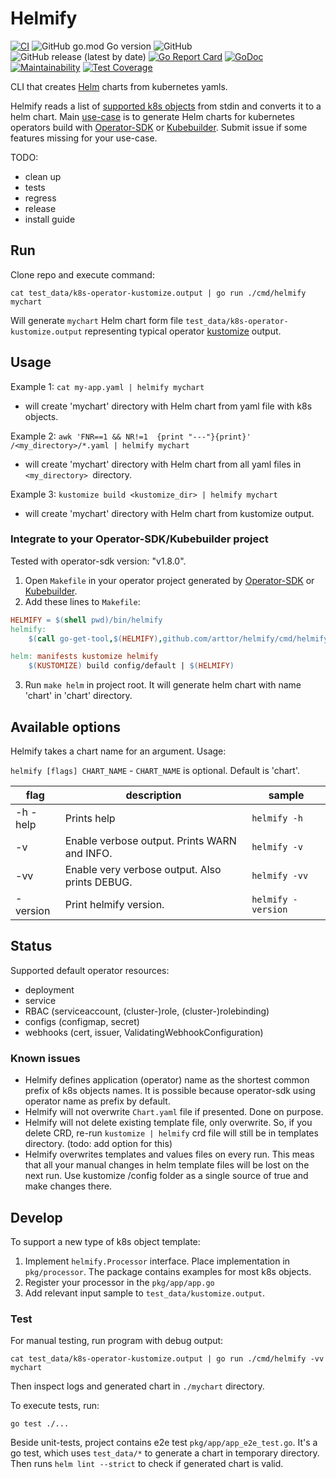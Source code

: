 # Helmify
[![CI](https://github.com/arttor/helmify/actions/workflows/ci.yml/badge.svg)](https://github.com/arttor/helmify/actions/workflows/ci.yml)
![GitHub go.mod Go version](https://img.shields.io/github/go-mod/go-version/arttor/helmify)
![GitHub](https://img.shields.io/github/license/arttor/helmify)
![GitHub release (latest by date)](https://img.shields.io/github/v/release/arttor/helmify)
[![Go Report Card](https://goreportcard.com/badge/github.com/arttor/helmify)](https://goreportcard.com/report/github.com/arttor/helmify)
[![GoDoc](https://godoc.org/github.com/arttor/helmify?status.svg)](https://pkg.go.dev/github.com/arttor/helmify?tab=doc)
[![Maintainability](https://api.codeclimate.com/v1/badges/2ee755bb948d363207bb/maintainability)](https://codeclimate.com/github/arttor/helmify/maintainability)
[![Test Coverage](https://api.codeclimate.com/v1/badges/2ee755bb948d363207bb/test_coverage)](https://codeclimate.com/github/arttor/helmify/test_coverage)

CLI that creates [Helm](https://github.com/helm/helm) charts from kubernetes yamls.

Helmify reads a list of [supported k8s objects](#status) from stdin and converts it to a helm chart. Main [use-case](#integrate-to-your-operator-sdkkubebuilder-project) is to generate Helm charts for kubernetes operators build with
[Operator-SDK](https://github.com/operator-framework/operator-sdk) or [Kubebuilder](https://github.com/kubernetes-sigs/kubebuilder). Submit issue if some features missing for your use-case.

TODO:
- clean up
- tests
- regress
- release
- install guide

## Run
Clone repo and execute command: 

```shell
cat test_data/k8s-operator-kustomize.output | go run ./cmd/helmify mychart
```

Will generate `mychart` Helm chart form file `test_data/k8s-operator-kustomize.output` representing typical operator 
[kustomize](https://github.com/kubernetes-sigs/kustomize) output.

## Usage

Example 1: `cat my-app.yaml | helmify mychart`
- will create 'mychart' directory with Helm chart from yaml file with k8s objects.

Example 2: `awk 'FNR==1 && NR!=1  {print "---"}{print}' /<my_directory>/*.yaml | helmify mychart`
- will create 'mychart' directory with Helm chart from all yaml files in `<my_directory> `directory.

Example 3: `kustomize build <kustomize_dir> | helmify mychart`
- will create 'mychart' directory with Helm chart from kustomize output.

### Integrate to your Operator-SDK/Kubebuilder project
Tested with operator-sdk version: "v1.8.0".
1. Open `Makefile` in your operator project generated by 
   [Operator-SDK](https://github.com/operator-framework/operator-sdk) or [Kubebuilder](https://github.com/kubernetes-sigs/kubebuilder).
2. Add these lines to `Makefile`:
```makefile
HELMIFY = $(shell pwd)/bin/helmify
helmify:
	$(call go-get-tool,$(HELMIFY),github.com/arttor/helmify/cmd/helmify@v0.2.2)

helm: manifests kustomize helmify
	$(KUSTOMIZE) build config/default | $(HELMIFY)
```
3. Run `make helm` in project root. It will generate helm chart with name 'chart' in 'chart' directory.

## Available options
Helmify takes a chart name for an argument.
Usage:

```helmify [flags] CHART_NAME```  -  `CHART_NAME` is optional. Default is 'chart'.

| flag | description | sample |
| --- | --- | --- |
| -h -help | Prints help | `helmify -h`|
| -v | Enable verbose output. Prints WARN and INFO. | `helmify -v`|
| -vv | Enable very verbose output. Also prints DEBUG. | `helmify -vv`|
| -version | Print helmify version. | `helmify -version`|

## Status
Supported default operator resources:
- deployment
- service
- RBAC (serviceaccount, (cluster-)role, (cluster-)rolebinding)
- configs (configmap, secret)
- webhooks (cert, issuer, ValidatingWebhookConfiguration)

### Known issues
- Helmify defines application (operator) name as the shortest common prefix of k8s objects names. 
  It is possible because operator-sdk using operator name as prefix by default.
- Helmify will not overwrite `Chart.yaml` file if presented. Done on purpose.
- Helmify will not delete existing template file, only overwrite. So, if you delete CRD, re-run `kustomize | helmify` 
crd file will still be in templates directory. (todo: add option for this)
- Helmify overwrites templates and values files on every run. 
  This meas that all your manual changes in helm template files will be lost on the next run. 
  Use kustomize /config folder as a single source of true and make changes there.
  
## Develop
To support a new type of k8s object template:
1. Implement `helmify.Processor` interface. Place implementation in `pkg/processor`. The package contains 
examples for most k8s objects.
2. Register your processor in the `pkg/app/app.go`
3. Add relevant input sample to `test_data/kustomize.output`.

### Test
For manual testing, run program with debug output:
```shell
cat test_data/k8s-operator-kustomize.output | go run ./cmd/helmify -vv mychart
```
Then inspect logs and generated chart in `./mychart` directory.

To execute tests, run:
```shell
go test ./...
```
Beside unit-tests, project contains e2e test `pkg/app/app_e2e_test.go`.
It's a go test, which uses `test_data/*` to generate a chart in temporary directory. 
Then runs `helm lint --strict` to check if generated chart is valid.
